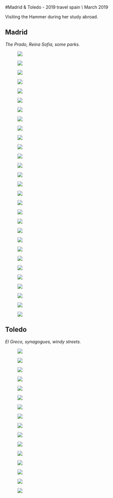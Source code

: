 #Madrid & Toledo - 2019
<tag>travel</tag> <tag>spain</tag> \\ March 2019

Visiting the Hammer during her study abroad.

## Madrid

_The Prado, Reina Sofia, some parks._

<figure><img src="/images/madrid-2019/DSCF1385.jpg"/></figure>
<figure><img src="/images/madrid-2019/DSCF1388.jpg"/></figure>
<figure><img src="/images/madrid-2019/DSCF1396.jpg"/></figure>
<figure><img src="/images/madrid-2019/DSCF1408.jpg"/></figure>
<figure><img src="/images/madrid-2019/DSCF1414.jpg"/></figure>
<figure><img src="/images/madrid-2019/DSCF1420.jpg"/></figure>
<figure><img src="/images/madrid-2019/DSCF1431.jpg"/></figure>
<figure><img src="/images/madrid-2019/DSCF1441.jpg"/></figure>
<figure><img src="/images/madrid-2019/DSCF1454.jpg"/></figure>
<figure><img src="/images/madrid-2019/DSCF1459.jpg"/></figure>
<figure><img src="/images/madrid-2019/DSCF1466.jpg"/></figure>
<figure><img src="/images/madrid-2019/DSCF1560.jpg"/></figure>
<figure><img src="/images/madrid-2019/DSCF1562.jpg"/></figure>
<figure><img src="/images/madrid-2019/DSCF1565.jpg"/></figure>
<figure><img src="/images/madrid-2019/DSCF1566.jpg"/></figure>
<figure><img src="/images/madrid-2019/DSCF1572.jpg"/></figure>
<figure><img src="/images/madrid-2019/DSCF1574.jpg"/></figure>
<figure><img src="/images/madrid-2019/DSCF1601.jpg"/></figure>
<figure><img src="/images/madrid-2019/DSCF1604.jpg"/></figure>
<figure><img src="/images/madrid-2019/DSCF1606.jpg"/></figure>
<figure><img src="/images/madrid-2019/DSCF1608.jpg"/></figure>
<figure><img src="/images/madrid-2019/DSCF1609.jpg"/></figure>
<figure><img src="/images/madrid-2019/DSCF1616.jpg"/></figure>
<figure><img src="/images/madrid-2019/DSCF1620.jpg"/></figure>
<figure><img src="/images/madrid-2019/DSCF1623.jpg"/></figure>
<figure><img src="/images/madrid-2019/DSCF1626.jpg"/></figure>
<figure><img src="/images/madrid-2019/DSCF1636.jpg"/></figure>
<figure><img src="/images/madrid-2019/DSCF1643.jpg"/></figure>
<figure><img src="/images/madrid-2019/DSCF1644.jpg"/></figure>

## Toledo

_El Greco, synagogues, windy streets._

<figure><img src="/images/madrid-2019/DSCF1475.jpg"/></figure>
<figure><img src="/images/madrid-2019/DSCF1480.jpg"/></figure>
<figure><img src="/images/madrid-2019/DSCF1482.jpg"/></figure>
<figure><img src="/images/madrid-2019/DSCF1484.jpg"/></figure>
<figure><img src="/images/madrid-2019/DSCF1485.jpg"/></figure>
<figure><img src="/images/madrid-2019/DSCF1488.jpg"/></figure>
<figure><img src="/images/madrid-2019/DSCF1497.jpg"/></figure>
<figure><img src="/images/madrid-2019/DSCF1500.jpg"/></figure>
<figure><img src="/images/madrid-2019/DSCF1515.jpg"/></figure>
<figure><img src="/images/madrid-2019/DSCF1521.jpg"/></figure>
<figure><img src="/images/madrid-2019/DSCF1522.jpg"/></figure>
<figure><img src="/images/madrid-2019/DSCF1532.jpg"/></figure>
<figure><img src="/images/madrid-2019/DSCF1541.jpg"/></figure>
<figure><img src="/images/madrid-2019/DSCF1542.jpg"/></figure>
<figure><img src="/images/madrid-2019/DSCF1544.jpg"/></figure>
<figure><img src="/images/madrid-2019/DSCF1549.jpg"/></figure>